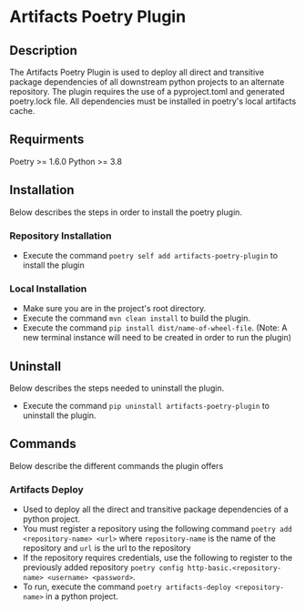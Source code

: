 # Artifacts Poetry Plugin

## Description
The Artifacts Poetry Plugin is used to deploy all direct and transitive package dependencies of all downstream python projects to an alternate repository. The plugin requires the use of a pyproject.toml and generated poetry.lock file. All dependencies must be installed in poetry's local artifacts cache. 

## Requirments
Poetry >= 1.6.0
Python >= 3.8

## Installation
Below describes the steps in order to install the poetry plugin.

### Repository Installation
* Execute the command `poetry self add artifacts-poetry-plugin` to install the plugin

### Local Installation
* Make sure you are in the project's root directory. 
* Execute the command `mvn clean install` to build the plugin.
* Execute the command `pip install dist/name-of-wheel-file`. (Note: A new terminal instance will need to be created in order to run the plugin)

## Uninstall
Below describes the steps needed to uninstall the plugin.

* Execute the command `pip uninstall artifacts-poetry-plugin` to uninstall the plugin. 

## Commands
Below describe the different commands the plugin offers

### Artifacts Deploy
* Used to deploy all the direct and transitive package dependencies of a python project. 
* You must register a repository using the following command `poetry add <repository-name> <url>` where `repository-name` is the name of the repository and `url` is the url to the repository
* If the repository requires credentials, use the following to register to the previously added repository `poetry config http-basic.<repository-name> <username> <password>`.
* To run, execute the command `poetry artifacts-deploy <repository-name>` in a python project. 